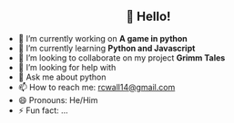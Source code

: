 <h2 align="center">👋 Hello!</h2>
</p>

- 🔭 I’m currently working on <b> A game in python </b>
- 🌱 I’m currently learning <b> Python and Javascript </b>
- 👯 I’m looking to collaborate on my project <b> Grimm Tales </b>
- 🤔 I’m looking for help with 
- 💬 Ask me about python
- 📫 How to reach me: rcwall14@gmail.com
- 😄 Pronouns: He/Him
- ⚡ Fun fact: ...

